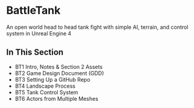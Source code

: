 # BattleTank
An open world head to head tank fight with simple AI, terrain, and control system in Unreal Engine 4
## In This Section
* BT1 Intro, Notes & Section 2 Assets 
* BT2 Game Design Document (GDD)
* BT3 Setting Up a GitHub Repo
* BT4 Landscape Process
* BT5 Tank Control System
* BT6 Actors from Multiple Meshes
